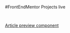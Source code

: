 #FrontEndMentor Projects live

&nbsp;

[Article preview component](/frontendMentor/projects/article-preview-component-master/index.html)